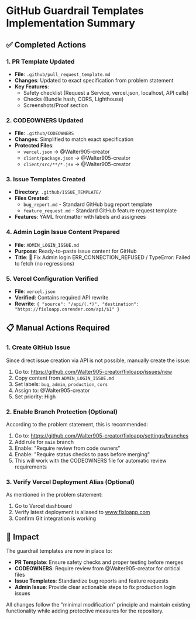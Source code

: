 # GitHub Guardrail Templates Implementation Summary

## ✅ Completed Actions

### 1. PR Template Updated
- **File**: `.github/pull_request_template.md`
- **Changes**: Updated to exact specification from problem statement
- **Key Features**:
  - Safety checklist (Request a Service, vercel.json, localhost, API calls)
  - Checks (Bundle hash, CORS, Lighthouse)
  - Screenshots/Proof section

### 2. CODEOWNERS Updated
- **File**: `.github/CODEOWNERS`
- **Changes**: Simplified to match exact specification
- **Protected Files**:
  - `vercel.json` → @Walter905-creator
  - `client/package.json` → @Walter905-creator
  - `client/src/**/*.jsx` → @Walter905-creator

### 3. Issue Templates Created
- **Directory**: `.github/ISSUE_TEMPLATE/`
- **Files Created**:
  - `bug_report.md` - Standard GitHub bug report template
  - `feature_request.md` - Standard GitHub feature request template
- **Features**: YAML frontmatter with labels and assignees

### 4. Admin Login Issue Content Prepared
- **File**: `ADMIN_LOGIN_ISSUE.md`
- **Purpose**: Ready-to-paste issue content for GitHub
- **Title**: 🔧 Fix Admin login ERR_CONNECTION_REFUSED / TypeError: Failed to fetch (no regressions)

### 5. Vercel Configuration Verified
- **File**: `vercel.json`
- **Verified**: Contains required API rewrite
- **Rewrite**: `{ "source": "/api/(.*)", "destination": "https://fixloapp.onrender.com/api/$1" }`

## 📋 Manual Actions Required

### 1. Create GitHub Issue
Since direct issue creation via API is not possible, manually create the issue:

1. Go to: https://github.com/Walter905-creator/fixloapp/issues/new
2. Copy content from `ADMIN_LOGIN_ISSUE.md`
3. Set labels: `bug`, `admin`, `production`, `cors`
4. Assign to: @Walter905-creator
5. Set priority: High

### 2. Enable Branch Protection (Optional)
According to the problem statement, this is recommended:

1. Go to: https://github.com/Walter905-creator/fixloapp/settings/branches
2. Add rule for `main` branch
3. Enable: "Require review from code owners"
4. Enable: "Require status checks to pass before merging"
5. This will work with the CODEOWNERS file for automatic review requirements

### 3. Verify Vercel Deployment Alias (Optional)
As mentioned in the problem statement:

1. Go to Vercel dashboard
2. Verify latest deployment is aliased to www.fixloapp.com
3. Confirm Git integration is working

## 🎯 Impact

The guardrail templates are now in place to:
- **PR Template**: Ensure safety checks and proper testing before merges
- **CODEOWNERS**: Require review from @Walter905-creator for critical files
- **Issue Templates**: Standardize bug reports and feature requests
- **Admin Issue**: Provide clear actionable steps to fix production login issues

All changes follow the "minimal modification" principle and maintain existing functionality while adding protective measures for the repository.